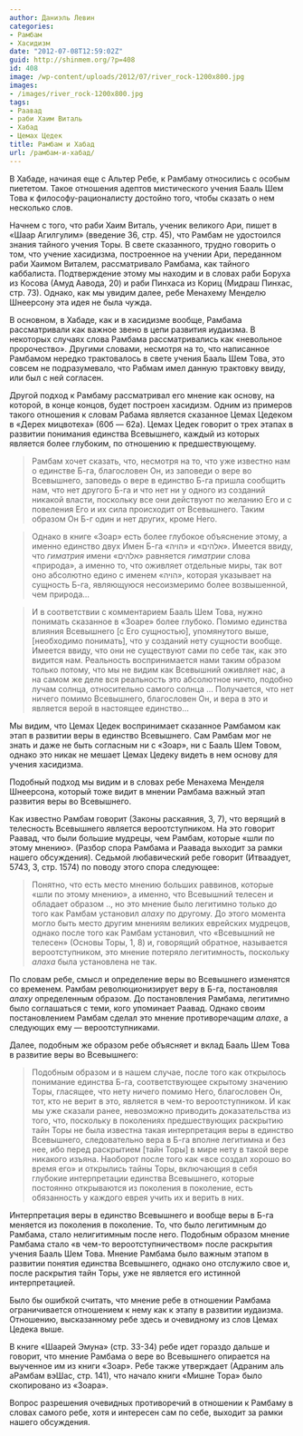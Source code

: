```yaml
---
author: Даниэль Левин
categories:
- Рамбам
- Хасидизм
date: "2012-07-08T12:59:02Z"
guid: http://shinmem.org/?p=408
id: 408
image: /wp-content/uploads/2012/07/river_rock-1200x800.jpg
images:
- /images/river_rock-1200x800.jpg
tags:
- Раавад
- раби Хаим Виталь
- Хабад
- Цемах Цедек
title: Рамбам и Хабад
url: /рамбам-и-хабад/
---
```

<!--more-->

В Хабаде, начиная еще с Альтер Ребе, к Рамбаму относились с особым пиететом. Такое отношения адептов мистического учения Бааль Шем Това к философу-рационалисту достойно того, чтобы сказать о нем несколько слов.

Начнем с того, что раби Хаим Виталь, ученик великого Ари, пишет в «Шаар Агилгулим» (введение 36, стр. 45), что Рамбам не удостоился знания тайного учения Торы. В свете сказанного, трудно говорить о том, что учение хасидизма, построенное на учении Ари, переданном раби Хаимом Виталем, рассматривало Рамбама, как тайного каббалиста. Подтверждение этому мы находим и в словах раби Боруха из Косова (Амуд Аавода, 20) и раби Пинхаса из Кориц (Мидраш Пинхас, стр. 73). Однако, как мы увидим далее, ребе Менахему Менделю Шнеерсону эта идея не была чужда.

В основном, в Хабаде, как и в хасидизме вообще, Рамбама рассматривали как важное звено в цепи развития иудаизма. В некоторых случаях слова Рамбама рассматривались как «невольное пророчество». Другими словами, несмотря на то, что написанное Рамбамом нередко трактовалось в свете учения Бааль Шем Това, это совсем не подразумевало, что Рабмам имел данную трактовку ввиду, или был с ней согласен.

Другой подход к Рамбаму рассматривал его мнение как основу, на которой, в конце концов, будет построен хасидизм. Одним из примеров такого отношения к словам Рабама является сказанное Цемах Цедеком в «Дерех мицвотеха» (60б — 62а). Цемах Цедек говорит о трех этапах в развитии понимания единства Всевышнего, каждый из которых является более глубоким, по отношению к предшествующему.

> Рамбам хочет сказать, что, несмотря на то, что уже известно нам о единстве Б-га, благословен Он, из заповеди о вере во Всевышнего, заповедь о вере в единство Б-га пришла сообщить нам, что нет другого Б-га и что нет ни у одного из созданий никакой власти, поскольку все они действуют по желанию Его и с повеления Его и их сила происходит от Всевышнего. Таким образом Он Б-г один и нет других, кроме Него.

> Однако в книге «Зоар» есть более глубокое объяснение этому, а именно единство двух Имен Б-га «הויה» и «אלהים». Имеется ввиду, что _гиматрия_ имени «אלהים» равняется _гиматрии_ слова «природа», а именно то, что оживляет отдельные миры, так вот оно абсолютно едино с именем «הויה», которая указывает на сущность Б-га, являющуюся несоизмеримо более возвышенной, чем природа&#8230;

> И в соответствии с комментарием Бааль Шем Това, нужно понимать сказанное в «Зоаре» более глубоко. Помимо единства влияния Всевышнего [с Его сущностью], упомянутого выше, [необходимо понимать], что у созданий нету сущности вообще. Имеется ввиду, что они не существуют сами по себе так, как это видится нам. Реальность воспринимается нами таким образом только потому, что мы не видим как Всевышний оживляет нас, а на самом же деле вся реальность это абсолютное ничто, подобно лучам солнца, относительно самого солнца &#8230; Получается, что нет ничего помимо Всевышнего, благословен Он, и вера в это и является верой в настоящее единство&#8230;

Мы видим, что Цемах Цедек воспринимает сказанное Рамбамом как этап в развитии веры в единство Всевышнего. Сам Рамбам мог не знать и даже не быть согласным ни с «Зоар», ни с Бааль Шем Товом, однако это никак не мешает Цемах Цедеку видеть в нем основу для учения хасидизма.

Подобный подход мы видим и в словах ребе Менахема Менделя Шнеерсона, который тоже видит в мнении Рамбама важный этап развития веры во Всевышнего.

Как известно Рамбам говорит (Законы раскаяния, 3, 7), что верящий в телесность Всевышнего является вероотступником. На это говорит Раавад, что были большие мудрецы, чем Рамбам, которые «шли по этому мнению». (Разбор спора Рамбама и Раавада выходит за рамки нашего обсуждения). Седьмой любавический ребе говорит (Итваадует, 5743, 3, стр. 1574) по поводу этого спора следующее:

> Понятно, что есть место мнению больших раввинов, которые «шли по этому мнению», а именно, что Всевышний телесен и обладает образом .., но это мнение было легитимно только до того как Рамбам установил _алаху_ по другому. До этого момента могло быть место другим мнениям великих еврейских мудрецов, однако после того как Рамбам установил, что «Всевышний не телесен» (Основы Торы, 1, 8) и, говорящий обратное, называется вероотступником, это мнение потеряло легитимность, поскольку _алаха_ была установлена не так.

По словам ребе, смысл и определение веры во Всевышнего изменятся со временем. Рамбам революционизирует веру в Б-га, постановляя _алаху_ определенным образом. До постановления Рамбама, легитимно было соглашаться с теми, кого упоминает Раавад. Однако своим постановлением Рамбам сделал это мнение противоречащим _алахе_, а следующих ему — вероотступниками.

Далее, подобным же образом ребе объясняет и вклад Бааль Шем Това в развитие веры во Всевышнего:

> Подобным образом и в нашем случае, после того как открылось понимание единства Б-га, соответствующее скрытому значению Торы, гласящее, что нету ничего помимо Него, благословен Он, тот, кто не верит в это, является в чем-то вероотступником. И как мы уже сказали ранее, невозможно приводить доказательства из того, что, поскольку в поколениях предшествующих раскрытию тайн Торы не была известна такая интерпретация веры в единство Всевышнего, следовательно вера в Б-га вполне легитимна и без нее, ибо перед раскрытием [тайн Торы] в мире нету в такой вере никакого изъяна. Наоборот после того как «все создал хорошо во время его» и открылись тайны Торы, включающия в себя глубокие интерпретации единства Всевышнего, которые постоянно открываются из поколения в поколение, есть обязанность у каждого еврея учить их и верить в них.

Интерпретация веры в единство Всевышнего и вообще веры в Б-га меняется из поколения в поколение. То, что было легитимным до Рамбама, стало нелигитимным после него. Подобным образом мнение Рамбама стало «в чем-то вероотступничеством» после раскрытия учения Бааль Шем Това. Мнение Рамбама было важным этапом в развитии понятия единства Всевышнего, однако оно отслужило свое и, после раскрытия тайн Торы, уже не является его истинной интерпретацией.

Было бы ошибкой считать, что мнение ребе в отношении Рамбама ограничивается отношением к нему как к этапу в развитии иудаизма. Отношению, высказанному ребе здесь и очевидному из слов Цемах Цедека выше.

В книге «Шаарей Эмуна» (стр. 33-34) ребе идет гораздо дальше и говорит, что мнение Рамбама о вере во Всевышнего опирается на выученное им из книги «Зоар». Ребе также утверждает (Адраним аль аРамбам вэШас, стр. 141), что начало книги «Мишне Тора» было скопировано из «Зоара».

Вопрос разрешения очевидных противоречий в отношении к Рамбаму в словах самого ребе, хотя и интересен сам по себе, выходит за рамки нашего обсуждения.